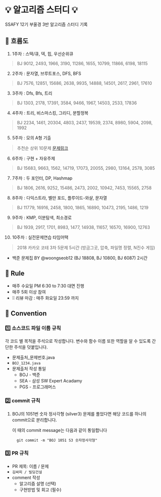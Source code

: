 # 💡 알고리즘 스터디 💡

SSAFY 12기 부울경 3반 알고리즘 스터디 기록

## :raised_hands: 흐름도
1. 1주차 : 스택/큐, 덱, 힙, 우선순위큐  
> BJ 9012, 2493, 1966, 3190, 11286, 1655, 10799, 11866, 6198, 18115
2. 2주차 :  문자열, 브루트포스, DFS, BFS
> BJ 7576, 12851, 15686, 2638, 9935, 14888, 14501, 2617, 2961, 17610
3. 3주차 :  Dfs, Bfs, 트리
> BJ 1303, 2178, 17391, 3584, 9466, 1967, 14503, 2533, 17836
4. 4주차 :  트리, 비스마스킹, 그리디, 분할정복
> BJ 2234, 1461, 20304, 4803, 2437, 19539, 2374, 8980, 5904, 2098, 1992
5. 5주차 :  모의 A형 기출
> 추천순 상위 10문제
> [문제링크](https://swexpertacademy.com/main/code/problem/problemList.do?contestProbId=&categoryId=&categoryType=&problemTitle=%EB%AA%A8%EC%9D%98&orderBy=RECOMMEND_COUNT&selectCodeLang=ALL&select-1=&pageSize=10&pageIndex=1)
6. 6주차 :  구현 + 자유주제
> BJ 15683, 9663, 1562, 14719, 17073, 20055, 2980, 13164, 2578, 3085
7. 7주차 : 두 포인터, DP, Hashmap
> BJ 1806, 2616, 9252, 15486, 2473, 2002, 10942, 7453, 15565, 2758
8. 8주차 : 다익스트라, 벨만 포드, 플루이드-와샬, 문자열
> BJ 11779, 16916, 2458, 1800, 1865, 16890, 10473, 2195, 1486, 1219
9. 9주차 : KMP, 이분탐색, 최소경로
> BJ 1939, 2917, 1701, 8983, 1477, 14938, 11657, 16570, 16900, 12763
10. 10주차 : 실전문제연습 타임어택
> 2018 카카오 코테 3차 5문제 5시간 (방금그곳, 압축, 파일명 정렬, N진수 게임)
  + 백준 문제집 BY @woongseob12 (BJ 18808, BJ 10800, BJ 6087) 2시간

## 📌 Rule

- 매주 수요일 PM 6:30 to 7:30 대면 진행
- 매주 5회 이상 참여
- ❕❕ 리뷰 마감 : 매주 화요일 23:59 까지

## 📌 Convention

### 1️⃣ 소스코드 파일 이름 규칙
각 코드 별 목적을 주석으로 작성합니다.
변수와 함수 이름 또한 역할을 알 수 있도록 간단한 주석을 덧붙입니다.
- 문제출처_문제번호.java
- `BOJ_1234.java`
- 문제출처 작성 통일
    - BOJ - 백준
    - SEA - 삼성 SW Expert Acadamy
    - PGS - 프로그래머스

### 2️⃣ commit 규칙

1. BOJ의 1051번 숫자 정사각형 (silver3) 문제를 풀었다면
해당 코드를 하나의 commit으로 분리합니다.
    
    이 때의 commit message는 다음과 같이 통일합니다
    
    ```
      git commit -m "BOJ 1051 S3 숫자정사각형"
    
    ```

### 3️⃣ PR 규칙

- PR 제목: 이름 /  문제
- `김싸피 / 빌딩건설`
- comment 작성
    - 알고리즘 설명 (선택)
    - 구현방법 및 회고 (필수)
